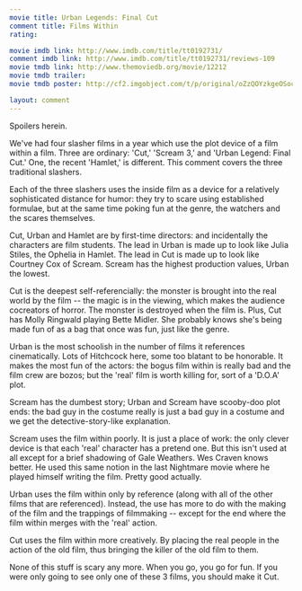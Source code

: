 ```yaml
---
movie title: Urban Legends: Final Cut
comment title: Films Within
rating: 

movie imdb link: http://www.imdb.com/title/tt0192731/
comment imdb link: http://www.imdb.com/title/tt0192731/reviews-109
movie tmdb link: http://www.themoviedb.org/movie/12212
movie tmdb trailer: 
movie tmdb poster: http://cf2.imgobject.com/t/p/original/oZzQOYzkgeOSocPjcjNm9VUXLkP.jpg

layout: comment
---
```


Spoilers herein.

We've had four slasher films in a year which use the plot device of a film within a film. Three are ordinary: 'Cut,' 'Scream 3,' and 'Urban Legend: Final Cut.' One, the recent 'Hamlet,' is different. This comment covers the three traditional slashers.

Each of the three slashers uses the inside film as a device for a relatively sophisticated distance for humor: they try to scare using established formulae, but at the same time poking fun at the genre, the watchers and the scares themselves.

Cut, Urban and Hamlet are by first-time directors: and incidentally the characters are film students. The lead in Urban is made up to look like Julia Stiles, the Ophelia in Hamlet. The lead in Cut is made up to look like Courtney Cox of Scream. Scream has the highest production values, Urban the lowest.

Cut is the deepest self-referencially: the monster is brought into the real world by the film -- the magic is in the viewing, which makes the audience cocreators of horror. The monster is destroyed when the film is. Plus, Cut has Molly Ringwald playing Bette Midler. She probably knows she's being made fun of as a bag that once was fun, just like the genre.

Urban is the most schoolish in the number of films it references cinematically. Lots of Hitchcock here, some too blatant to be honorable. It makes the most fun of the actors: the bogus film within is really bad and the film crew are bozos; but the 'real' film is worth killing for, sort of a 'D.O.A' plot.

Scream has the dumbest story; Urban and Scream have scooby-doo plot ends: the bad guy in the costume really is just a bad guy in a costume and we get the detective-story-like explanation.

Scream uses the film within poorly. It is just a place of work: the only clever device is that each 'real' character has a pretend one. But this isn't used at all except for a brief shadowing of Gale Weathers. Wes Craven knows better. He used this same notion in the last Nightmare movie where he played himself writing the film. Pretty good actually.

Urban uses the film within only by reference (along with all of the other films that are referenced). Instead, the use has more to do with the making of the film and the trappings of filmmaking -- except for the end where the film within merges with the 'real' action.

Cut uses the film within more creatively. By placing the real people in the action of the old film, thus bringing the killer of the old film to them.

None of this stuff is scary any more. When you go, you go for fun. If you were only going to see only one of these 3 films, you should make it Cut.
